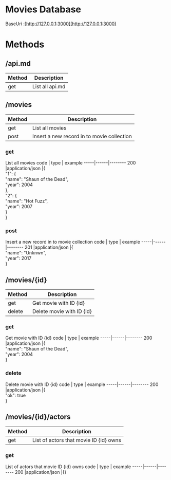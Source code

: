 # Movies Database
BaseUri :[http://127.0.0.1:3000](http://127.0.0.1:3000)

# Methods
## /api.md
Method | Description
-------|------------
get | List all api.md

## /movies
Method | Description
-------|------------
get | List all movies
post | Insert a new record in to movie collection
### get
List all movies
code | type | example
-----|------|--------
200 |application/json |{<br />  "1": {<br />    "name": "Shaun of the Dead",<br />    "year": 2004<br />  },<br />  "2": {<br />    "name": "Hot Fuzz",<br />    "year": 2007<br />  }<br />}
### post
Insert a new record in to movie collection
code | type | example
-----|------|--------
201 |application/json |{<br />  "name": "Unknwn",<br />  "year": 2017<br />}

## /movies/{id}
Method | Description
-------|------------
get | Get movie with ID {id}
delete | Delete movie with ID {id}
### get
Get movie with ID {id}
code | type | example
-----|------|--------
200 |application/json |{<br />  "name": "Shaun of the Dead",<br />  "year": 2004<br />}
### delete
Delete movie with ID {id}
code | type | example
-----|------|--------
200 |application/json |{<br />  "ok": true<br />}

## /movies/{id}/actors
Method | Description
-------|------------
get | List of actors that movie ID {id} owns
### get
List of actors that movie ID {id} owns
code | type | example
-----|------|--------
200 |application/json |{}
